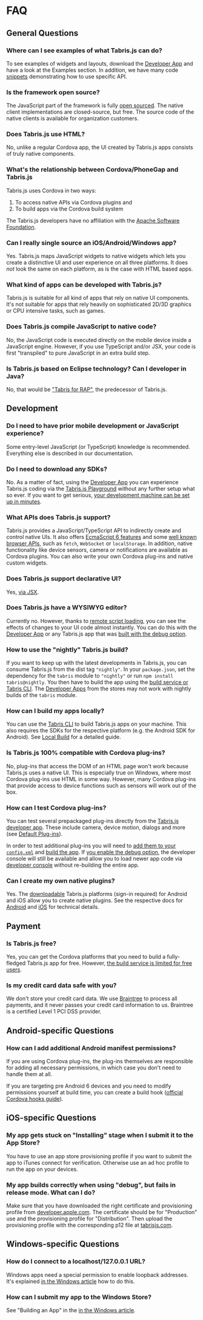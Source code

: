 ---
---
# FAQ

## General Questions

### Where can I see examples of what Tabris.js can do?

To see examples of widgets and layouts, download the [Developer App](developer-app.md) and have a look at the Examples section.
In addition, we have many code [snippets](https://github.com/eclipsesource/tabris-js/tree/master/snippets) demonstrating how to use specific API.

### Is the framework open source?

The JavaScript part of the framework is fully [open sourced](https://github.com/eclipsesource/tabris-js).
The native client implementations are closed-source, but free.
The source code of the native clients is available for organization customers.

### Does Tabris.js use HTML?

No, unlike a regular Cordova app, the UI created by Tabris.js apps consists of truly native components.

### What's the relationship between Cordova/PhoneGap and Tabris.js

Tabris.js uses Cordova in two ways:

  1. To access native APIs via Cordova plugins and
  2. To build apps via the Cordova build system

The Tabris.js developers have no affiliation with the [Apache Software Foundation](http://apache.org/).

### Can I really single source an iOS/Android/Windows app?

Yes. Tabris.js maps JavaScript widgets to native widgets which lets you create a distinctive UI and user experience on all three platforms. It does *not* look the same on each platform, as is the case with HTML based apps.

### What kind of apps can be developed with Tabris.js?

Tabris.js is suitable for all kind of apps that rely on native UI components. It's not suitable for apps that rely heavily on sophisticated 2D/3D graphics or CPU intensive tasks, such as games.

### Does Tabris.js compile JavaScript to native code?

No, the JavaScript code is executed directly on the mobile device inside a JavaScript engine. However, if you use TypeScript and/or JSX, your code is first "transpiled" to pure JavaScript in an extra build step.

### Is Tabris.js based on Eclipse technology? Can I developer in Java?

No, that would be ["Tabris for RAP"](https://eclipsesource.com/products/tabris), the predecessor of Tabris.js.

## Development

### Do I need to have prior mobile development or JavaScript experience?

Some entry-level JavaScript (or TypeScript) knowledge is recommended. Everything else is described in our documentation.

### Do I need to download any SDKs?

No. As a matter of fact, using the [Developer App](developer-app.md) you can experience Tabris.js coding via the [Tabris.js Playground](https://tabrisjs.com/playground) without any further setup what so ever. If you want to get serious, [your development machine can be set up in minutes](../latest/getting-started.md).

### What APIs does Tabris.js support?

Tabris.js provides a JavaScript/TypeScript API to indirectly create and control native UIs. It also offers [EcmaScript 6 features](../latest/lang.md) and some [well known browser APIs](../latest/w3c-api.md), such as `fetch`, `WebSocket` or `localStorage`. In addition, native functionality like device sensors, camera or notifications are available as Cordova plugins. You can also write your own Cordova plug-ins and native custom widgets.

### Does Tabris.js support declarative UI?

Yes, [via JSX](../latest/lang.md#JSX).

### Does Tabris.js have a WYSIWYG editor?

Currently no. However, thanks to [remote script loading](../latest/developer-app.md#the-developer-console), you can see the effects of changes to your UI code almost instantly. You can do this with the [Developer App](developer-app.md) or any Tabris.js app that was [built with the debug option](../latest/build.md#settings).

### How to use the "nightly" Tabris.js build?

If you want to keep up with the latest developments in Tabris.js, you can consume Tabris.js from the dist tag `"nightly"`. In your `package.json`, set the dependency for the `tabris` module to `"nightly"` or run `npm install tabris@nightly`. You then have to build the app using the [build service or Tabris CLI](../latest/build.md). The [Developer Apps](developer-app.md) from the stores may not work with nightly builds of the `tabris` module.

### How can I build my apps locally?

You can use the [Tabris CLI](https://www.npmjs.com/package/tabris-cli) to build Tabris.js apps on your machine.
This also requires the SDKs for the respective platform (e.g. the Android SDK for Android).
See [Local Build](../latest/build.md#local-build) for a detailed guide.

### Is Tabris.js 100% compatible with Cordova plug-ins?

No, plug-ins that access the DOM of an HTML page won't work because Tabris.js uses a native UI. This is especially true on Windows, where most Cordova plug-ins use HTML in some way. However, many Cordova plug-ins that provide access to device functions such as sensors will work out of the box.

### How can I test Cordova plug-ins?

You can test several prepackaged plug-ins directly from the [Tabris.js developer app](developer-app.md).
These include camera, device motion, dialogs and more (see [Default Plug-ins](cordova.md#cordova-plugins-support)).

In order to test additional plug-ins you will need to [add them to your `config.xml`](../latest/build.md#integrating-cordova-plugins) and [build the app](build.md). If [you enable the debug option](../latest/build.md#settings), the developer console will still be available and allow you to load newer app code via [developer console](../latest/developer-app.md#the-developer-console) without re-building the entire app.

### Can I create my own native plugins?

Yes. The [downloadable](https://tabrisjs.com/download) Tabris.js platforms (sign-in required) for Android and iOS allow you to create native plugins. See the respective docs for [Android](custom-widgets-android.md) and [iOS](custom-widgets-ios.md) for technical details.

## Payment

### Is Tabris.js free?

Yes, you can get the Cordova platforms that you need to build a fully-fledged Tabris.js app for free. However, [the build service is limited for free users](https://tabrisjs.com/pricing/).

### Is my credit card data safe with you?

We don't store your credit card data. We use [Braintree](https://www.braintreepayments.com/) to process all payments, and it never passes your credit card information to us. Braintree is a certified Level 1 PCI DSS provider.

## Android-specific Questions

### How can I add additional Android manifest permissions?

If you are using Cordova plug-ins, the plug-ins themselves are responsible for adding all necessary permissions, in which case you don't need to handle them at all.

If you are targeting pre Android 6 devices and you need to modify permissions yourself at build time, you can create a build hook ([official Cordova hooks guide](http://cordova.apache.org/docs/en/edge/guide_appdev_hooks_index.md.html#Hooks%20Guide)).

## iOS-specific Questions

### My app gets stuck on "Installing" stage when I submit it to the App Store?

You have to use an app store provisioning profile if you want to submit the app to iTunes connect for verification. Otherwise use an ad hoc profile to run the app on your devices.

### My app builds correctly when using "debug", but fails in release mode. What can I do?

Make sure that you have downloaded the right certificate and provisioning profile from [developer.apple.com](https://developer.apple.com). The certificate should be for "Production" use and the provisioning profile for "Distribution". Then upload the provisioning profile with the corresponding p12 file at [tabrisjs.com](https://tabrisjs.com).

## Windows-specific Questions

### How do I connect to a localhost/127.0.0.1 URL?

Windows apps need a special permission to enable loopback addresses. It's explained [in the Windows article](../latest/windows-support.md) how to do this.

### How can I submit my app to the Windows Store?

See "Building an App" in the [in the Windows article](../latest/windows-support.md).
